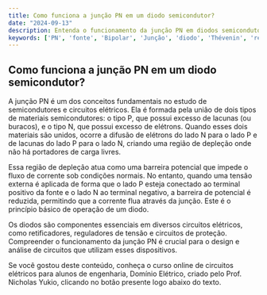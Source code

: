 ```yaml
---
title: Como funciona a junção PN em um diodo semicondutor?
date: "2024-09-13"
description: Entenda o funcionamento da junção PN em diodos semicondutores e sua importância em circuitos elétricos.
keywords: ['PN', 'fonte', 'Bipolar', 'Junção', 'diodo', 'Thévenin', 'resistor']
---
```


## Como funciona a junção PN em um diodo semicondutor?

A junção PN é um dos conceitos fundamentais no estudo de semicondutores e circuitos elétricos. Ela é formada pela união de dois tipos de materiais semicondutores: o tipo P, que possui excesso de lacunas (ou buracos), e o tipo N, que possui excesso de elétrons. Quando esses dois materiais são unidos, ocorre a difusão de elétrons do lado N para o lado P e de lacunas do lado P para o lado N, criando uma região de depleção onde não há portadores de carga livres.

Essa região de depleção atua como uma barreira potencial que impede o fluxo de corrente sob condições normais. No entanto, quando uma tensão externa é aplicada de forma que o lado P esteja conectado ao terminal positivo da fonte e o lado N ao terminal negativo, a barreira de potencial é reduzida, permitindo que a corrente flua através da junção. Este é o princípio básico de operação de um diodo.

Os diodos são componentes essenciais em diversos circuitos elétricos, como retificadores, reguladores de tensão e circuitos de proteção. Compreender o funcionamento da junção PN é crucial para o design e análise de circuitos que utilizam esses dispositivos.

Se você gostou deste conteúdo, conheça o curso online de circuitos elétricos para alunos de engenharia, Domínio Elétrico, criado pelo Prof. Nicholas Yukio, clicando no botão presente logo abaixo do texto.